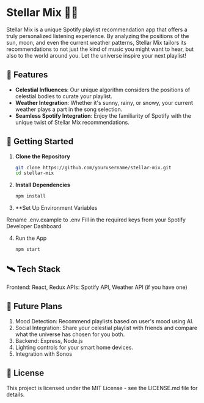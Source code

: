 # Stellar Mix 🌌🎵

Stellar Mix is a unique Spotify playlist recommendation app that offers a truly personalized listening experience. By analyzing the positions of the sun, moon, and even the current weather patterns, Stellar Mix tailors its recommendations to not just the kind of music you might want to hear, but also to the world around you. Let the universe inspire your next playlist!

## 🌠 Features

- **Celestial Influences**: Our unique algorithm considers the positions of celestial bodies to curate your playlist.
- **Weather Integration**: Whether it's sunny, rainy, or snowy, your current weather plays a part in the song selection.
- **Seamless Spotify Integration**: Enjoy the familiarity of Spotify with the unique twist of Stellar Mix recommendations.

## 🚀 Getting Started

1. **Clone the Repository**
   ```bash
   git clone https://github.com/yourusername/stellar-mix.git
   cd stellar-mix

2. **Install Dependencies**
   ```bash
   npm install
   ```
3. **Set Up Environment Variables

Rename .env.example to .env
Fill in the required keys from your Spotify Developer Dashboard

4. Run the App
    ```bash
    npm start
    ```

## 🛰️ Tech Stack

Frontend: React, Redux
APIs: Spotify API, Weather API (if you have one)


## 🌌 Future Plans
1. Mood Detection: Recommend playlists based on user's mood using AI.
2. Social Integration: Share your celestial playlist with friends and compare what the universe has chosen for you both.
3. Backend: Express, Node.js
4. Lighting controls for your smart home devices.
5. Integration with Sonos

## 📜 License
This project is licensed under the MIT License - see the LICENSE.md file for details.
